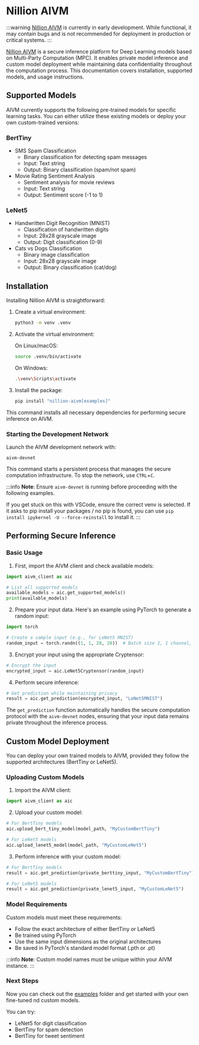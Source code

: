 # Nillion AIVM

:::warning
[Nillion AIVM](https://github.com/NillionNetwork/nillion-aivm) is currently in early development. While functional, it may contain bugs and is not recommended for deployment in production or critical systems.
::: 

[Nillion AIVM](https://github.com/NillionNetwork/nillion-aivm) is a secure inference platform for Deep Learning models based on Multi-Party Computation (MPC). It enables private model inference and custom model deployment while maintaining data confidentiality throughout the computation process. This documentation covers installation, supported models, and usage instructions.

## Supported Models

AIVM currently supports the following pre-trained models for specific learning tasks. You can either utilize these existing models or deploy your own custom-trained versions:

### BertTiny
- SMS Spam Classification
  - Binary classification for detecting spam messages
  - Input: Text string
  - Output: Binary classification (spam/not spam)
- Movie Rating Sentiment Analysis
  - Sentiment analysis for movie reviews
  - Input: Text string
  - Output: Sentiment score (-1 to 1)

### LeNet5
- Handwritten Digit Recognition (MNIST)
  - Classification of handwritten digits
  - Input: 28x28 grayscale image
  - Output: Digit classification (0-9)
- Cats vs Dogs Classification
  - Binary image classification
  - Input: 28x28 grayscale image
  - Output: Binary classification (cat/dog)

## Installation

Installing Nillion AIVM is straightforward:

1. Create a virtual environment:

   ```bash
   python3 -m venv .venv
   ```

2. Activate the virtual environment:

   On Linux/macOS:

   ```bash
   source .venv/bin/activate
   ```

   On Windows:

   ```bash
   .\venv\Scripts\activate
   ```

3. Install the package:

   ```bash
   pip install "nillion-aivm[examples]"
   ```

This command installs all necessary dependencies for performing secure inference on AIVM.

### Starting the Development Network

Launch the AIVM development network with:

```shell
aivm-devnet
```

This command starts a persistent process that manages the secure computation infrastructure. To stop the network, use `CTRL`+`C`.

:::info
**Note**: Ensure `aivm-devnet` is running before proceeding with the following examples.

If you get stuck on this with VSCode, ensure the correct venv is selected. If it asks to pip install your packages / no pip is found, you can use `pip install ipykernel -U --force-reinstall` to install it.
:::

## Performing Secure Inference

### Basic Usage

1. First, import the AIVM client and check available models:

```python
import aivm_client as aic

# List all supported models
available_models = aic.get_supported_models()
print(available_models)
```

2. Prepare your input data. Here's an example using PyTorch to generate a random input:

```python
import torch

# Create a sample input (e.g., for LeNet5 MNIST)
random_input = torch.randn((1, 1, 28, 28))  # Batch size 1, 1 channel, 28x28 pixels
```

3. Encrypt your input using the appropriate Cryptensor:

```python
# Encrypt the input
encrypted_input = aic.LeNet5Cryptensor(random_input)
```

4. Perform secure inference:

```python
# Get prediction while maintaining privacy
result = aic.get_prediction(encrypted_input, "LeNet5MNIST")
```

The `get_prediction` function automatically handles the secure computation protocol with the `aivm-devnet` nodes, ensuring that your input data remains private throughout the inference process.

## Custom Model Deployment

You can deploy your own trained models to AIVM, provided they follow the supported architectures (BertTiny or LeNet5).

### Uploading Custom Models

1. Import the AIVM client:

```python
import aivm_client as aic
```

2. Upload your custom model:

```python
# For BertTiny models
aic.upload_bert_tiny_model(model_path, "MyCustomBertTiny")

# For LeNet5 models
aic.upload_lenet5_model(model_path, "MyCustomLeNet5")
```

3. Perform inference with your custom model:

```python
# For BertTiny models
result = aic.get_prediction(private_berttiny_input, "MyCustomBertTiny")

# For LeNet5 models
result = aic.get_prediction(private_lenet5_input, "MyCustomLeNet5")
```

### Model Requirements

Custom models must meet these requirements:
- Follow the exact architecture of either BertTiny or LeNet5
- Be trained using PyTorch
- Use the same input dimensions as the original architectures
- Be saved in PyTorch's standard model format (.pth or .pt)

:::info
**Note**: Custom model names must be unique within your AIVM instance.
::: 

### Next Steps
Now you can check out the [examples](https://github.com/NillionNetwork/nillion-aivm/tree/main/examples) folder and get started with your own fine-tuned nd custom models.

You can try:
- LeNet5 for digit classification
- BertTiny for spam detection
- BertTiny for tweet sentiment